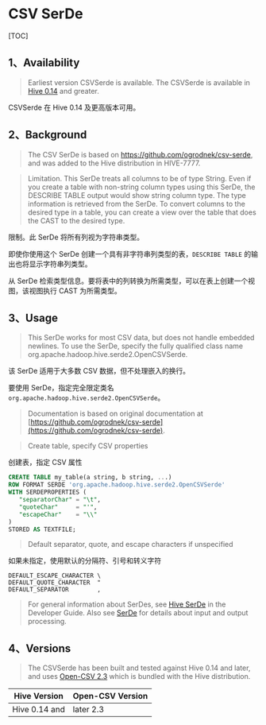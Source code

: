 # CSV SerDe

[TOC]

## 1、Availability

> Earliest version CSVSerde is available. The CSVSerde is available in [Hive 0.14](https://issues.apache.org/jira/browse/HIVE-7777) and greater.

CSVSerde 在 Hive 0.14 及更高版本可用。

## 2、Background

> The CSV SerDe is based on https://github.com/ogrodnek/csv-serde, and was added to the Hive distribution in HIVE-7777.

> Limitation. This SerDe treats all columns to be of type String. Even if you create a table with non-string column types using this SerDe, the DESCRIBE TABLE output would show string column type. The type information is retrieved from the SerDe. To convert columns to the desired type in a table, you can create a view over the table that does the CAST to the desired type.

限制。此 SerDe 将所有列视为字符串类型。

即使你使用这个 SerDe 创建一个具有非字符串列类型的表，`DESCRIBE TABLE` 的输出也将显示字符串列类型。

从 SerDe 检索类型信息。要将表中的列转换为所需类型，可以在表上创建一个视图，该视图执行 CAST 为所需类型。

## 3、Usage

> This SerDe works for most CSV data, but does not handle embedded newlines. To use the SerDe, specify the fully qualified class name org.apache.hadoop.hive.serde2.OpenCSVSerde.  

该 SerDe 适用于大多数 CSV 数据，但不处理嵌入的换行。

要使用 SerDe，指定完全限定类名`org.apache.hadoop.hive.serde2.OpenCSVSerde`。

> Documentation is based on original documentation at [https://github.com/ogrodnek/csv-serde](https://github.com/ogrodnek/csv-serde).

> Create table, specify CSV properties

创建表，指定 CSV 属性

```sql
CREATE TABLE my_table(a string, b string, ...)
ROW FORMAT SERDE 'org.apache.hadoop.hive.serde2.OpenCSVSerde'
WITH SERDEPROPERTIES (
   "separatorChar" = "\t",
   "quoteChar"     = "'",
   "escapeChar"    = "\\"
)  
STORED AS TEXTFILE;
```

> Default separator, quote, and escape characters if unspecified

如果未指定，使用默认的分隔符、引号和转义字符

	DEFAULT_ESCAPE_CHARACTER \
	DEFAULT_QUOTE_CHARACTER  "
	DEFAULT_SEPARATOR        ,

> For general information about SerDes, see [Hive SerDe](https://cwiki.apache.org/confluence/display/Hive/DeveloperGuide#DeveloperGuide-HiveSerDe) in the Developer Guide. Also see [SerDe](https://cwiki.apache.org/confluence/display/Hive/SerDe) for details about input and output processing.

## 4、Versions

> The CSVSerde has been built and tested against Hive 0.14 and later, and uses [Open-CSV 2.3](http://opencsv.sourceforge.net/) which is bundled with the Hive distribution.

Hive Version | Open-CSV Version
---|:---
Hive 0.14 and | later	2.3